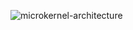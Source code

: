 ![microkernel-architecture](https://github.com/user-attachments/assets/2fc64e07-d191-4a2c-b617-3f347a93ae37)

